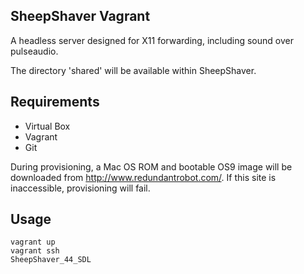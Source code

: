 ## SheepShaver Vagrant

A headless server designed for X11 forwarding, including sound over pulseaudio.

The directory 'shared' will be available within SheepShaver.

## Requirements
- Virtual Box
- Vagrant
- Git

During provisioning, a Mac OS ROM and bootable OS9 image will be downloaded from http://www.redundantrobot.com/. If this site is inaccessible, provisioning will fail.


## Usage
```
vagrant up
vagrant ssh
SheepShaver_44_SDL
```
